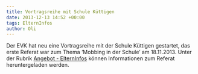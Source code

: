 ```yaml
---
title: Vortragsreihe mit Schule Küttigen
date: 2013-12-13 14:52 +00:00
tags: ElternInfos
author: Oli
---
```


Der EVK hat neu eine Vortragsreihe mit der Schule Küttigen gestartet, das erste Referat war zum Thema ‘Mobbing in der Schule’ am 18.11.2013.
Unter der Rubrik [Angebot - ElternInfos](angebot/#ElternInfos) können Informationen zum Referat heruntergeladen werden.

